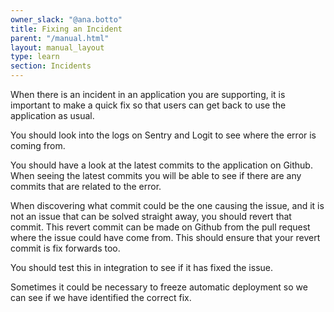 ```yaml
---
owner_slack: "@ana.botto"
title: Fixing an Incident
parent: "/manual.html"
layout: manual_layout
type: learn
section: Incidents
---
```


When there is an incident in an application you are supporting, it is important to make a quick fix so that users can get back to use the application as usual.

You should look into the logs on Sentry and Logit to see where the error is coming from.

You should have a look at the latest commits to the application on Github. When seeing the latest commits you will be able to see if there are any commits that are related to the error.

When discovering what commit could be the one causing the issue, and it is not an issue that can be solved straight away, you should revert that commit.
This revert commit can be made on Github from the pull request where the issue could have come from. This should ensure that your revert commit is fix forwards too.

You should test this in integration to see if it has fixed the issue.

Sometimes it could be necessary to freeze automatic deployment so we can see if we have identified the correct fix.
